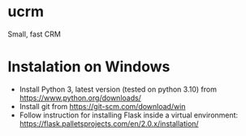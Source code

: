 # ucrm
Small, fast CRM

# Instalation on Windows
- Install Python 3, latest version (tested on python 3.10) from https://www.python.org/downloads/
- Install git from https://git-scm.com/download/win
- Follow instruction for installing Flask inside a virtual environment: https://flask.palletsprojects.com/en/2.0.x/installation/
